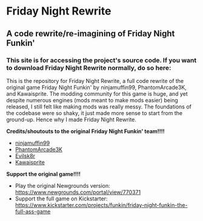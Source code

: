 # Friday Night Rewrite
## A code rewrite/re-imagining of Friday Night Funkin'

### This site is for accessing the project's source code. If you want to download Friday Night Rewrite normally, do so here:


This is the repository for Friday Night Rewrite, a full code rewrite of the original game Friday Night Funkin' by ninjamuffin99, PhantomArcade3K, and Kawaisprite. The modding community for this game is huge, and yet despite numerous engines (mods meant to make mods easier) being released, I still felt like making mods was really messy. The foundations of the codebase were so shaky, it just made more sense to start from the ground-up. Hence why I made Friday Night Rewrite.

**Credits/shoutouts to the original Friday Night Funkin' team!!!!**
- [ninjamuffin99](https://twitter.com/ninja_muffin99)
- [PhantomArcade3K](https://twitter.com/phantomarcade3k)
- [Evilsk8r](https://twitter.com/evilsk8r)
- [Kawaisprite](https://twitter.com/kawaisprite)

**Support the original game!!!!**
- Play the original Newgrounds version: https://www.newgrounds.com/portal/view/770371
- Support the full game on Kickstarter: https://www.kickstarter.com/projects/funkin/friday-night-funkin-the-full-ass-game


